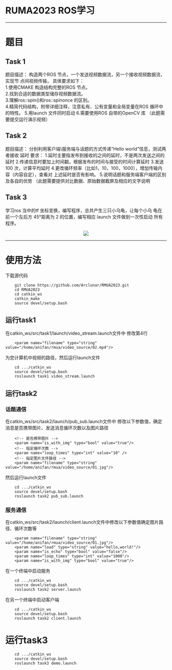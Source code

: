 # RUMA2023 ROS学习
---
# 题目
## Task 1
题目描述： 
构造两个ROS 节点，一个发送视频数据流，另一个接收视频数据流，实现节
点间视频传输，  具体要求如下：   
1.使用CMAKE 构造结构完整的ROS 节点。   
2.找到合适的数据类型储存视频数据流。   
3.理解ros::spin()和ros::spinonce 的区别。   
4.精简代码结构，附带详细注释，注意私有、公有变量和全局变量在ROS 循环中
的特性。 
5.用launch 文件同时启动 
6.需要使用ROS 自带的OpenCV 库 
（此题需要提交运行演示视频）
## Task 2
题目描述： 
 分别利用客户端\服务端与话题的方式传递“Hello world”信息，测试两者接收
延时 
要求： 
1.延时主要指发布到接收的之间的延时，不是两次发送之间的延时 
2.传递信息时要加上时间戳，根据发布的时间与接受的时间计算延时 
3.发送100 次，计算平均延时 
4.更改循环频率（比如1，10，100，1000），增加传输内容（内容自定），查看对
上述延时是否有影响。 
5.说明话题和服务端客户端的区别及各自的优势 
（此题需要提供对比数据、原始数据截屏及相应的文字说明
## Task 3
学习ros 当中的tf 坐标变换，编写程序，总共产生三只小乌龟，让每个小乌
龟在前一个左后方 45°距离为 2  的位置，编写相应 launch 文件做到一次性启动
所有程序。
<div align="center">
<image src="image/01.png" align="center">
</div>


---
# 使用方法
下载源代码
```
    git clone https://github.com/Arclunar/RMUA2023.git
    cd RMUA2023
    cd catkin_ws
    catkin_make
    source devel/setup.bash
```
## 运行task1
在catkin_ws/src/task1/launch/video_stream.launch文件中
修改第4行
```
    <param name="filename" type="string" value="/home/anifan/rmua/video_source/02.mp4"/>
```
为您计算机中视频的路径，然后运行launch文件
```
    cd .../catkin_ws
    source devel/setup.bash
    roslaunch task1 video_stream.launch
```

## 运行task2
### 话题通信
在catkin_ws/src/task2/launch/pub_sub.launch文件中
修改以下参数值，确定消息是否携带图片、发送消息循环次数以及图片路径
```
    <!-- 是否携带图片 -->
    <param name="is_with_img" type="bool" value="true"/> 
    <!-- 指定循环次数 -->
    <param name="loop_times" type="int" value="10" />
    <!-- 指定图片文件路径 -->
    <param name="filename" type="string" value="/home/anifan/rmua/video_source/01.jpg"/>
```
然后运行launch文件
```
    cd .../catkin_ws
    source devel/setup.bash
    roslaunch task2 pub_sub.launch
```
### 服务通信
在catkin_ws/src/task2/launch/client.launch文件中修改以下参数值确定图片路径、循环次数等
```
    <param name="filename" type="string" value="/home/anifan/rmua/video_source/01.jpg"/>
    <param name="load" type="string" value="hello,world!"/>
    <param name="is_echo" type="bool" value="false"/>
    <param name="loop_times" type="int" value="1000"/>
    <param name="is_with_img" type="bool" value="true"/>
```
在一个终端中启动服务
```
    cd .../catkin_ws
    source devel/setup.bash
    roslaunch task2 server.launch
```
在另一个终端中启动客户端
```
    cd .../catkin_ws
    source devel/setup.bash
    roslaunch task2 client.launch
```
# 运行task3
```
    cd .../catkin_ws
    source devel/setup.bash
    roslaunch task3 demo.launch
```